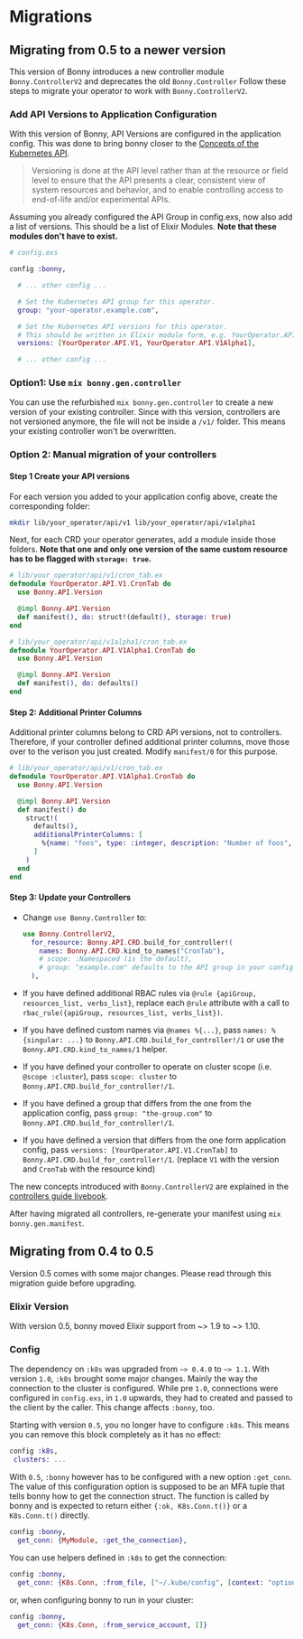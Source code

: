 # Migrations

## Migrating from 0.5 to a newer version

This version of Bonny introduces a new controller module `Bonny.ControllerV2` and deprecates the old `Bonny.Controller`
Follow these steps to migrate your operator to work with `Bonny.ControllerV2`.

### Add API Versions to Application Configuration

With this version of Bonny, API Versions are configured in the application config. This was done to bring
bonny closer to the [Concepts of the Kubernetes API](https://kubernetes.io/docs/concepts/overview/kubernetes-api/#api-groups-and-versioning).

> Versioning is done at the API level rather than at the resource or field level to ensure that the API presents a clear, consistent view of system resources and behavior, and to enable controlling access to end-of-life and/or experimental APIs.

Assuming you already configured the API Group in config.exs, now also add a list of versions. This should be a list of Elixir Modules.
**Note that these modules don't have to exist.**

```elixir
# config.exs

config :bonny,

  # ... other config ...

  # Set the Kubernetes API group for this operator.
  group: "your-operator.example.com",

  # Set the Kubernetes API versions for this operator.
  # This should be written in Elixir module form, e.g. YourOperator.API.V1 or YourOperator.API.V1Alpha1:
  versions: [YourOperator.API.V1, YourOperator.API.V1Alpha1],

  # ... other config ...
```

### Option1: Use `mix bonny.gen.controller`

You can use the refurbished `mix bonny.gen.controller` to create a new
version of your existing controller. Since with this version, controllers
are not versioned anymore, the file will not be inside a `/v1/` folder.
This means your existing controller won't be overwritten.

### Option 2: Manual migration of your controllers

#### Step 1 Create your API versions

For each version you added to your application config above, create the corresponding folder:

```bash
mkdir lib/your_operator/api/v1 lib/your_operator/api/v1alpha1
```

Next, for each CRD your operator generates, add a module inside those folders.
**Note that one and only one version of the same custom resource has to be flagged with `storage: true`.**

```elixir
# lib/your_operator/api/v1/cron_tab.ex
defmodule YourOperator.API.V1.CronTab do
  use Bonny.API.Version

  @impl Bonny.API.Version
  def manifest(), do: struct!(default(), storage: true)
end
```

```elixir
# lib/your_operator/api/v1alpha1/cron_tab.ex
defmodule YourOperator.API.V1Alpha1.CronTab do
  use Bonny.API.Version

  @impl Bonny.API.Version
  def manifest(), do: defaults()
end
```

#### Step 2: Additional Printer Columns

Additional printer columns belong to CRD API versions, not to controllers. Therefore, if your
controller defined additional printer columns, move those over to the verison you just created.
Modify `manifest/0` for this purpose.

```elixir
# lib/your_operator/api/v1/cron_tab.ex
defmodule YourOperator.API.V1Alpha1.CronTab do
  use Bonny.API.Version

  @impl Bonny.API.Version
  def manifest() do
    struct!(
      defaults(),
      additionalPrinterColumns: [
        %{name: "foos", type: :integer, description: "Number of foos", jsonPath: ".spec.foos"}
      ]
    )
  end
end
```

#### Step 3: Update your Controllers

- Change `use Bonny.Controller` to:

  ```elixir
  use Bonny.ControllerV2,
    for_resource: Bonny.API.CRD.build_for_controller!(
      names: Bonny.API.CRD.kind_to_names("CronTab"),
      # scope: :Namespaced (is the default),
      # group: "example.com" defaults to the API group in your config
    ),
  ```

- If you have defined additional RBAC rules via `@rule {apiGroup, resources_list, verbs_list}`, replace each `@rule` attribute with a call to `rbac_rule({apiGroup, resources_list, verbs_list})`.
- If you have defined custom names via `@names %{...}`, pass `names: %{singular: ...}` to `Bonny.API.CRD.build_for_controller!/1` or use the `Bonny.API.CRD.kind_to_names/1` helper.
- If you have defined your controller to operate on cluster scope (i.e. `@scope :cluster`), pass `scope: cluster` to `Bonny.API.CRD.build_for_controller!/1`.
- If you have defined a group that differs from the one from the application config, pass `group: "the-group.com"` to `Bonny.API.CRD.build_for_controller!/1`.
- If you have defined a version that differs from the one form application config, pass `versions: [YourOperator.API.V1.CronTab]` to `Bonny.API.CRD.build_for_controller!/1`. (replace `V1` with the version and `CronTab` with the resource kind)

The new concepts introduced with `Bonny.ControllerV2` are explained in the [controllers guide livebook](./controllers.livemd).

After having migrated all controllers, re-generate your manifest using `mix bonny.gen.manifest`.

## Migrating from 0.4 to 0.5

Version 0.5 comes with some major changes. Please read through this migration guide before upgrading.

### Elixir Version

With version 0.5, bonny moved Elixir support from \~> 1.9 to \~> 1.10.

### Config

The dependency on `:k8s` was upgraded from `~> 0.4.0` to `~> 1.1`. With version `1.0`,
`:k8s` brought some major changes. Mainly the way the connection to the cluster
is configured. While pre `1.0`, connections were configured in `config.exs`, in `1.0`
upwards, they had to created and passed to the client by the caller. This change
affects `:bonny`, too.

Starting with version `0.5`, you no longer have to configure `:k8s`. This means
you can remove this block completely as it has no effect:

```elixir
config :k8s,
 clusters: ...
```

With `0.5`, `:bonny` however has to be configured with a new option `:get_conn`. The value of
this configuration option is supposed to be an MFA tuple that tells bonny how to get
the connection struct. The function is called by bonny and is expected to return
either `{:ok, K8s.Conn.t()}` or a `K8s.Conn.t()` directly.

```elixir
config :bonny,
  get_conn: {MyModule, :get_the_connection},
```

You can use helpers defined in `:k8s` to get the connection:

```elixir
config :bonny,
  get_conn: {K8s.Conn, :from_file, ["~/.kube/config", [context: "optional-alternate-context"]]},
```

or, when configuring bonny to run in your cluster:

```elixir
config :bonny,
  get_conn: {K8s.Conn, :from_service_account, []}
```
